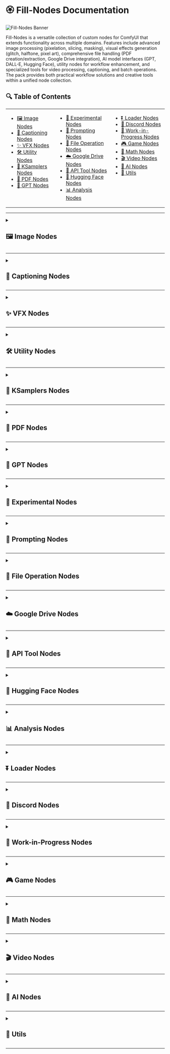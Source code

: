 # 🏵️ Fill-Nodes Documentation

![Fill-Nodes Banner](../images/banner.png)

Fill-Nodes is a versatile collection of custom nodes for ComfyUI that extends functionality across multiple domains. Features include advanced image processing (pixelation, slicing, masking), visual effects generation (glitch, halftone, pixel art), comprehensive file handling (PDF creation/extraction, Google Drive integration), AI model interfaces (GPT, DALL-E, Hugging Face), utility nodes for workflow enhancement, and specialized tools for video processing, captioning, and batch operations. The pack provides both practical workflow solutions and creative tools within a unified node collection.

## 🔍 Table of Contents

<table>
  <tr>
    <td valign="top">
      <ul>
        <li><a href="#image-nodes">🖼️ Image Nodes</a></li>
        <li><a href="#captioning-nodes">📝 Captioning Nodes</a></li>
        <li><a href="#vfx-nodes">✨ VFX Nodes</a></li>
        <li><a href="#utility-nodes">🛠️ Utility Nodes</a></li>
        <li><a href="#ksamplers-nodes">🎲 KSamplers Nodes</a></li>
        <li><a href="#pdf-nodes">📄 PDF Nodes</a></li>
        <li><a href="#gpt-nodes">🤖 GPT Nodes</a></li>
      </ul>
    </td>
    <td valign="top">
      <ul>
        <li><a href="#experimental-nodes">🧪 Experimental Nodes</a></li>
        <li><a href="#prompting-nodes">💬 Prompting Nodes</a></li>
        <li><a href="#file-operation-nodes">📂 File Operation Nodes</a></li>
        <li><a href="#google-drive-nodes">☁️ Google Drive Nodes</a></li>
        <li><a href="#api-tool-nodes">🔌 API Tool Nodes</a></li>
        <li><a href="#hugging-face-nodes">🤗 Hugging Face Nodes</a></li>
        <li><a href="#analysis-nodes">📊 Analysis Nodes</a></li>
      </ul>
    </td>
    <td valign="top">
      <ul>
        <li><a href="#loader-nodes">⏬ Loader Nodes</a></li>
        <li><a href="#discord-nodes">💬 Discord Nodes</a></li>
        <li><a href="#work-in-progress-nodes">🚧 Work-in-Progress Nodes</a></li>
        <li><a href="#game-nodes">🎮 Game Nodes</a></li>
        <li><a href="#math-nodes">🧮 Math Nodes</a></li>
        <li><a href="#video-nodes">🎬 Video Nodes</a></li>
        <li><a href="#ai-nodes">🧠 AI Nodes</a></li>
        <li><a href="#utils">🔧 Utils</a></li>
      </ul>
    </td>
  </tr>
</table>

---

<details>
<summary><h2 id="image-nodes">🖼️ Image Nodes</h2></summary>

> *Nodes for manipulating, analyzing, and working with images.*

| Node | Description |
|------|-------------|
| `FL_AnimeLineExtractor` | Extracts line art from anime-style images using adaptive thresholding and morphological operations. Allows fine control over line thickness, detail level, and noise reduction with options to invert output for white backgrounds. |
| `FL_ApplyMask` | Applies a mask to an image by setting it as the alpha channel. Automatically handles different batch sizes and spatial dimensions by interpolating the mask if needed. |
| `FL_Image_Dimension_Display` | Analyzes input images and displays their width and height dimensions as a string output. Supports both batched and single image tensor inputs with automatic format detection. |
| `FL_Image_Pixelator` | Applies pixelation effects to images with adjustable scale factor, kernel size, and optional temporal modulation for animated effects. Processes both single images and batches with edge enhancement using morphological gradient operations. |
| `FL_Image_Randomizer` | Randomly selects an image or video from a specified directory based on a seed value with optional subdirectory search. For videos, extracts all frames and returns them as a batched tensor, while for images converts the selection to a normalized tensor format. |
| `FL_ImageAdjuster` | Provides comprehensive image adjustment controls for hue, saturation, brightness, contrast, and sharpness with real-time preview capability. Converts images between tensor and PIL formats to apply precise adjustments while maintaining proper color spaces. |
| `FL_ImageBatchListConverter` | Converts between batched image tensors and image lists with proper handling of mismatched shapes. Provides both a batch-to-list and list-to-batch node with automatic scaling to match dimensions when combining images of different sizes. |
| `FL_ImageBatchToGrid` | Arranges batched image tensors into a single grid layout with configurable number of images per row. Creates a visually organized grid by calculating rows and columns automatically based on batch size, placing images in row-major order. |
| `FL_ImageNotes` | Adds a text bar with custom notes to images, supporting batch processing. Allows configuration of bar height and text size with automatic text centering on the bar, maintaining the original image proportions below the added text. |
| `FL_ImageSlicer` | Slices input images into a configurable grid of smaller image pieces with equal dimensions. Divides each input image based on specified X and Y subdivision counts, returning all slices as a batched tensor for further processing. |
| `FL_LoadImage` | Interactive node with a file browser interface for selecting and loading images directly within ComfyUI. Includes REST API endpoints for directory navigation, file listing, and thumbnail generation with proper file validation and error handling. |
| `FL_SaveAndDisplayImage` | Extends ComfyUI's SaveImage node to both save images to disk and return them as tensors for further processing. Maintains compatibility with standard output settings while enabling images to be used in subsequent workflow operations. |

### 📷 Screenshots & Examples

![Image Nodes Example](../images/image_nodes_example.png)

</details>

---

<details>
<summary><h2 id="captioning-nodes">📝 Captioning Nodes</h2></summary>

> *Nodes for generating, saving, and manipulating image and video captions.*

| Node | Description |
|------|-------------|
| `FL_Caption_Saver_V2` | Saves images with associated text captions, supporting both single and multiple image inputs from directories or tensors. Features include customizable output folder, optional downsizing, and the ability to preserve original filenames or generate new ones with overwrite protection. |
| `FL_CaptionToCSV` | Scans a directory for image files and their corresponding text captions, then compiles them into a CSV file with image filename and caption columns. Automatically handles missing caption files and sorts entries for consistency. |
| `FL_Image_Caption_Saver` | Saves images in PNG format with associated text captions in separate TXT files within a specified folder. Features text sanitization to remove problematic characters and optional file overwrite protection to prevent accidental data loss. |
| `FL_ImageCaptionLayout` | Creates visual layouts combining images with their corresponding text captions from a directory. Supports customizable grid arrangements with configurable image size, caption height, font size, and padding, automatically wrapping text to fit within the allocated caption area. |
| `FL_ImageCaptionLayoutPDF` | Creates PDF documents displaying a grid of images with their corresponding captions, with options for horizontal or vertical orientation. Provides both the PDF output and a preview image tensor with configurable display size, caption height, font size, and padding. |
| `FL_MirrorAndAppendCaptions` | Processes a directory of images to create horizontally mirrored copies and updates caption files with additional text. Supports both appending and prepending frame identifiers to captions with proper file extension handling and consistent frame numbering across the collection. |
| `FL_OllamaCaptioner` | Integrates with Ollama local LLM API to generate descriptive captions for images. Encodes images as base64 for API submission, saves both images and generated captions to disk with configurable overwrite protection and customizable model selection. |
| `FL_Video_Caption_Saver` | Converts image sequences to video with configurable format, quality, and frame rate while simultaneously saving an associated caption in a text file. Handles proper sanitization of both filenames and caption text with options for overwriting protection to prevent accidental data loss. |

### 📷 Screenshots & Examples

![Captioning Nodes Example](../images/captioning_nodes_example.png)

</details>

---

<details>
<summary><h2 id="vfx-nodes">✨ VFX Nodes</h2></summary>

> *Nodes for applying visual effects to images.*

| Node | Description |
|------|-------------|
| `FL_Ascii` | Converts images to ASCII art using customizable characters, fonts and spacing. Supports using characters in sequence or mapping them by pixel intensity, with options to use system or local fonts. |
| `FL_Dither` | Applies various dithering algorithms (Floyd-Steinberg, Random, Ordered, Bayer) to images with adjustable color quantization. Supports batch processing and preserves original image dimensions while reducing the color palette to create retro-style visual effects. |
| `FL_Glitch` | Creates digital glitch effects on images using the glitch_this library with adjustable intensity and optional color offset. Implements a double-pass glitch effect with rotation between passes to create more complex distortions, and supports deterministic output through seed control. |
| `FL_HalfTone` | Applies halftone patterns to images by converting them to grayscale and replacing continuous tones with patterns of dots. Features adjustable dot size and spacing parameters to control the final appearance, creating a classic print-like effect with variable density based on the original image brightness. |
| `FL_HexagonalPattern` | Creates a mosaic of hexagon-shaped image segments with customizable sizing, spacing, rotation, and shadow effects. Transforms input images into an artistic hexagonal grid pattern with adjustable parameters for visual styling. |
| `FL_InfiniteZoom` | Creates mesmerizing infinite zoom effects using OpenGL shaders with customizable scale, mirror effects, and animation speed. Processes both individual images and batches with progressive time shifts to create seamless zoom animations when combined into video. |
| `FL_PaperDrawn` | Applies a realistic hand-drawn paper effect using OpenGL shaders with adjustable parameters for line quality, sampling, and vignetting. Processes images through a custom gradient-based algorithm that simulates pen strokes with configurable density and temporal modulation for animations. |
| `FL_PixelArt` | Transforms images into pixel art with adjustable pixel size, color depth, and optional color palette extraction. Supports masking for selective application and aspect ratio preservation, using color quantization and nearest-neighbor scaling to create authentic pixel art aesthetics. |
| `FL_PixelSort` | Applies pixel sorting effects based on saturation values with adjustable threshold, smoothing, and rotation parameters. Creates glitch art aesthetics by identifying intervals in the image and sorting pixels within those intervals according to their color properties. |
| `FL_RetroEffect` | Applies retro visual effects to images including color channel offset, scanlines, vignetting, and noise with adjustable strength parameters. Creates nostalgic aesthetics reminiscent of old CRT displays and vintage photography through multiple image processing techniques. |
| `FL_Ripple` | Creates dynamic ripple and wave effects emanating from a configurable center point with adjustable amplitude, frequency, and phase settings. Supports temporal modulation for animated sequences and provides precise control over the distortion pattern and intensity. |
| `FL_Shader` | Applies customizable OpenGL fragment shaders to images with full Shadertoy compatibility, supporting time-based animation and up to four input image channels. Renders shaders with precise control over dimensions, frame count, and FPS for creating complex procedural effects or animations. |

### 📷 Screenshots & Examples

![VFX Nodes Example](../images/vfx_nodes_example.png)

</details>

---

<details>
<summary><h2 id="utility-nodes">🛠️ Utility Nodes</h2></summary>

> *General utility nodes for various tasks.*

| Node | Description |
|------|-------------|
| `FL_Code_Node` | Executes custom Python code either from direct input or from an external file with four generic output slots. Provides a pre-configured execution environment with 'inputs' and 'outputs' dictionaries, allowing complex custom logic to be integrated directly into ComfyUI workflows. |
| `FL_DirectoryCrawl` | Recursively searches directories for image or text files and loads them as a batch. Supports configurable file type filtering, automatic image resizing to match dimensions within batches, and limits to prevent overloading memory with large directories. |
| `FL_ImageCollage` | Creates collages by tiling a smaller image across a base image, with the tiles colored based on the average color of the corresponding region. Supports customizable tile size and spacing with automatic handling of mismatched batch sizes and aspect ratio preservation. |
| `FL_InpaintCrop` | Crops images for inpainting based on mask regions with advanced context expansion options and automatic padding controls. Provides both free-size and forced-size modes with optional rescaling, hole filling, and mask inversion for precise control over the inpainting area. |
| `FL_Padding` | Adds customizable padding to images with independently configurable top, bottom, left, and right border widths. Supports RGB color selection for padding areas and optional alpha channel preservation with proper tensor handling. |
| `FL_PasteOnCanvas` | Pastes images onto a canvas with alpha masking, supporting custom canvas dimensions, background color, padding, and multiple resize algorithms. Automatically handles batch processing with proper alpha blending and optional use of background images. |
| `FL_PathTypeChecker` | Analyzes input paths and identifies their type (absolute, relative, drive-specific, UNC, or URL-like). Provides path validation and classification to help identify potential issues with file system references. |
| `FL_RandomRange` | Generates both integer and floating-point random numbers within a specified range with optional seed control. Ensures reproducible output when a seed is provided, while offering random generation mode when seed is set to zero. |
| `FL_SaveImages` | Saves batch-processed images to disk with support for complex folder structures defined through JSON configuration. Features sequential file naming with configurable templates, optional metadata storage, and collision avoidance through automatic index incrementation. |
| `FL_SaveWebpImages` | Extends ComfyUI's SaveImage node to output WebP format images with adjustable quality settings. Returns both the saved images as tensors and a message indicating the number of successfully saved files, combining display functionality with format-specific optimization. |
| `FL_SD_Slices` | Divides input images into configurable grid patterns with specified number of slices on both X and Y axes, supporting a multiplier parameter for flexible slice sizing. Returns the original image along with slice dimensions and multiplier values for efficient processing in downstream Stable Diffusion operations. |
| `FL_SeparateMaskComponents` | Analyzes masks and separates them into individual component masks based on connected components analysis. Outputs both the separated mask tensors and mappings to their original batch indices, enabling advanced mask manipulation for selective processing. |
| `FL_SystemCheck` | Performs comprehensive system diagnostics gathering detailed information about Python version, operating system, hardware specifications, and installed libraries. Exposes a web API endpoint for retrieving system information in JSON format to aid with troubleshooting and compatibility verification. |

### 📷 Screenshots & Examples

![Utility Nodes Example](../images/utility_nodes_example.png)

</details>

---

<details>
<summary><h2 id="ksamplers-nodes">🎲 KSamplers Nodes</h2></summary>

> *Nodes for sampling in the generation process.*

| Node | Description |
|------|-------------|
| `FL_KsamplerBasic` | Provides a streamlined implementation of ComfyUI's KSampler with support for both latent and direct image inputs. Handles all essential sampling parameters with proper error handling and integration with VAE encoding/decoding functions. |
| `FL_KsamplerFractals` | Implements a recursive fractal sampling algorithm that progressively upscales and refines latent images with diminishing denoise strength at each recursion level. Creates complex recursive structure by dividing images into slices and applying controlled randomness with a blend factor between iterations. |
| `FL_KsamplerPlus` | Advanced KSampler that processes images by dividing them into overlapping slices and seamlessly blending the results. Supports configurable grid dimensions, overlap percentages, optional sliced conditioning for each region, and batch processing with progressive memory management. |
| `FL_KsamplerSettings` | Provides a comprehensive preset system for aspect ratios and dimensions optimized for different model types (SD, SV3D, SD2, XL). Outputs coordinated settings for two-pass workflows with separate steps, CFG values, and denoise settings along with properly configured sampler and scheduler selections. |
| `FL_KSamplerXYZPlot` | Creates comprehensive grid comparisons by varying up to three KSampler parameters simultaneously. Generates labeled visual matrices showing the impact of changing steps, CFG, denoise values, samplers or schedulers, with professional-looking axes, labels and optional Z-dimension stacking in vertical or horizontal arrangements. |
| `FL_SamplerStrings` | Generates comma-separated strings of sampler names based on boolean selections, providing a streamlined interface for sampler combination and configuration. Creates standardized sampler strings compatible with ComfyUI's KSampler nodes for consistent workflow integration. |
| `FL_SchedulerStrings` | Generates comma-separated strings of scheduler names based on boolean selections, providing a streamlined interface for scheduler configuration. Creates standardized scheduler strings compatible with ComfyUI's KSampler nodes for consistent workflow integration. |

### 📷 Screenshots & Examples

![KSamplers Nodes Example](../images/ksamplers_nodes_example.png)

</details>

---

<details>
<summary><h2 id="pdf-nodes">📄 PDF Nodes</h2></summary>

> *Nodes for working with PDF files.*

| Node | Description |
|------|-------------|
| `FL_BulkPDFLoader` | Loads all PDF files from a specified directory with error handling and reporting. Returns metadata including file path, filename, page count, and binary content for each successfully loaded PDF. |
| `FL_ImagesToPDF` | Converts batched image tensors into a PDF document with one image per page. Supports configurable DPI and standard page sizes (A4, Letter, Legal) with automatic image resizing and centering to fit the selected page format. |
| `FL_PDFImageExtractor` | Extracts embedded images from PDF files with support for various image encoding formats including JPEG, PNG, and other compression methods. Provides filtering by minimum width/height dimensions and returns extracted images as tensors ready for processing. |
| `FL_PDFLoader` | Loads PDF files from disk and returns structured data including the file path, page count, and binary content. Performs format validation to ensure the input file is a valid PDF before loading. |
| `FL_PDFMerger` | Combines two PDF files into a single document by appending the pages of the second PDF after the first. Returns the merged PDF content in memory with updated page count information for further processing or saving. |
| `FL_PDFSaver` | Saves PDF data to disk with configurable output directory and filename options. Ensures proper file extension handling and directory creation if needed, returning the full path to the saved PDF file. |
| `FL_PDFTextExtractor` | Extracts all text content from PDF documents, combining text from multiple pages with proper spacing. Returns the complete extracted text as a single string with page separators for structured extraction. |
| `FL_PDFToImage` | Converts PDF pages to images with configurable DPI settings for quality control. Uses PyMuPDF to render high-quality representations of each page, returning all pages as a batched tensor ready for image processing workflows. |

### 📷 Screenshots & Examples

![PDF Nodes Example](../images/pdf_nodes_example.png)

</details>

---

<details>
<summary><h2 id="gpt-nodes">🤖 GPT Nodes</h2></summary>

> *Nodes for integrating with GPT and other AI models.*

| Node | Description |
|------|-------------|
| `FL_Dalle3` | Integrates OpenAI's DALL-E 3 image generation API into ComfyUI with support for different resolutions, quality settings, and style options. Includes batch processing, automatic image saving, retry functionality, and returns both generated images and the revised prompts used by the DALL-E 3 model. |
| `FL_GPT_Vision` | Integrates with OpenAI's GPT Vision models (GPT-4o, GPT-4o-mini, GPT-4-vision-preview) to analyze and caption images. Features batch processing with configurable system prompts, detail levels, and temperature settings, while saving both images and associated captions to disk with optional overwrite protection. |
| `FL_SimpleGPTVision` | Integrates OpenAI's GPT Vision models (GPT-4o-mini, GPT-4o, GPT-4-vision-preview) to analyze images and generate text descriptions. Features customizable system prompts, user requests, and generation parameters while using environment variables for secure API key handling. |
| `FL_GeminiVideoCaptioner` | Captions videos using Google's Gemini AI models with support for both file input and image sequence batches. Automatically converts videos to WebM format with size optimization to meet API limitations, and provides configurable parameters for controlling model behavior and output length. |

### 📷 Screenshots & Examples

![GPT Nodes Example](../images/gpt_nodes_example.png)

</details>

---

<details>
<summary><h2 id="experimental-nodes">🧪 Experimental Nodes</h2></summary>

> *Experimental nodes with various functionalities.*

| Node | Description |
|------|-------------|
| `FL_BatchAligned` | Implements style alignment across batches by sharing attention layers and normalization. Supports customizable sharing of query, key, and value vectors with AdaIN normalization and scale adjustments. |
| `FL_ColorPicker` | Simple interface for selecting and outputting color values in hexadecimal format. Takes a hex color string input (e.g., #FF0000) and passes it through to other nodes, enabling color selection within workflows. |
| `FL_GradGen` | Generates customizable color gradients with support for RGB and HSV color modes and various interpolation methods (Linear, Ease In, Ease Out, Ease In-Out). Allows creating complex multi-color gradients by defining color stops with positions, and outputs tensor images at specified dimensions. |
| `FL_NFTGenerator` | Selects images from a directory based on rarity percentages encoded in filenames following a specific format. Uses seed-based randomization to determine selection probability, automatically finds corresponding mask files, and outputs both the selected image and its mask as tensors. |

### 📷 Screenshots & Examples

![Experimental Nodes Example](../images/experimental_nodes_example.png)

</details>

---

<details>
<summary><h2 id="prompting-nodes">💬 Prompting Nodes</h2></summary>

> *Nodes for generating and manipulating prompts.*

| Node | Description |
|------|-------------|
| `FL_MadLibGenerator` | Creates randomized text by replacing delimiters in a template with words from five configurable word lists. Uses consistent seeding per list to ensure reproducible results, with support for custom delimiters and separate RNG states for each word list. |
| `FL_PromptSelector` | Selects a single prompt from a multi-line text input based on a specified index, with options to prepend and append additional text. Provides error handling for index out-of-range conditions and automatic text formatting with proper spacing. |

### 📷 Screenshots & Examples

![Prompting Nodes Example](../images/prompting_nodes_example.png)

</details>

---

<details>
<summary><h2 id="file-operation-nodes">📂 File Operation Nodes</h2></summary>

> *Nodes for file operations.*

| Node | Description |
|------|-------------|
| `FL_ZipDirectory` | Compresses entire directory structures into zip archives with relative path preservation and efficient compression settings. Processes files using a temporary storage area and returns the resulting zip data for further handling in workflows. |
| `FL_ZipSave` | Compresses files from a specified input directory into a zip archive and saves it to a target location with customizable filename. Creates the output directory if it doesn't exist and ensures proper ZIP extension, returning the full path to the created archive. |

### 📷 Screenshots & Examples

![File Operation Nodes Example](../images/file_operation_nodes_example.png)

</details>

---

<details>
<summary><h2 id="google-drive-nodes">☁️ Google Drive Nodes</h2></summary>

> *Nodes for integrating with Google Drive.*

| Node | Description |
|------|-------------|
| `FL_GoogleDriveDownloader` | Downloads files from Google Drive using share links with automatic file ID extraction. Handles ZIP files by automatically extracting them to the specified output directory, with error handling and reporting for each step of the download process. |
| `FL_GoogleDriveImageDownloader` | Downloads image files specifically from Google Drive and automatically converts them to ComfyUI-compatible tensor format. Supports various image formats with automatic RGB conversion and proper tensor dimensioning, returning ready-to-use images for immediate integration into workflows. |

### 📷 Screenshots & Examples

![Google Drive Nodes Example](../images/google_drive_nodes_example.png)

</details>

---

<details>
<summary><h2 id="api-tool-nodes">🔌 API Tool Nodes</h2></summary>

> *Nodes for API interactions.*

| Node | Description |
|------|-------------|
| `FL_API_Base64_ImageLoader` | Loads Base64-encoded images with support for automatic data URL prefix removal and image resizing. Preserves metadata like job_id, user_id, and category for API integration workflows. |
| `FL_API_ImageSaver` | Saves images to a categorized directory structure based on user_id and category parameters. Supports different image formats (PNG, JPEG, WebP) with configurable quality settings for web API integration. |

### 📷 Screenshots & Examples

![API Tool Nodes Example](../images/api_tool_nodes_example.png)

</details>

---

<details>
<summary><h2 id="hugging-face-nodes">🤗 Hugging Face Nodes</h2></summary>

> *Nodes for integrating with Hugging Face.*

| Node | Description |
|------|-------------|
| `FL_HF_Character` | Uploads character-related content to Hugging Face repositories with structured organization by studio, project, and character name. Supports multiple file types including LoRA models, datasets, image layouts, PDFs, and CSV files with comprehensive progress tracking. |
| `FL_HF_UploaderAbsolute` | Uploads files to Hugging Face repositories using absolute paths and reads API keys from environment variables. Supports various content types including LoRA models, datasets, images, PDFs, and CSV files with a simplified directory structure. |
| `FL_HFHubModelUploader` | Uploads models and associated files to Hugging Face Hub with support for creating new repositories or using existing ones. Features comprehensive upload capabilities for model files, images, ZIP archives, and README documentation with progress tracking and retry mechanisms. |

### 📷 Screenshots & Examples

![Hugging Face Nodes Example](../images/hugging_face_nodes_example.png)

</details>

---

<details>
<summary><h2 id="analysis-nodes">📊 Analysis Nodes</h2></summary>

> *Nodes for analyzing images and other data.*

| Node | Description |
|------|-------------|
| `FL_ClipScanner` | Analyzes text prompts using different CLIP models (supporting SDXL, SD 1.5, and FLUX configurations) to show how they are tokenized. Provides detailed output showing the exact tokens processed, their count, and the specific model configuration used. |

### 📷 Screenshots & Examples

![Analysis Nodes Example](../images/analysis_nodes_example.png)

</details>

---

<details>
<summary><h2 id="loader-nodes">⏬ Loader Nodes</h2></summary>

> *Nodes for loading various resources.*

| Node | Description |
|------|-------------|
| `FL_NodeLoader` | Simple pass-through node that accepts and returns a TRIGGER input, designed to ensure custom nodes are loaded when a workflow is executed. Acts as a lightweight utility for controlling workflow execution order. |
| `FL_UpscaleModel` | Processes images through upscaling models with support for batch processing, precision control, and optional downscaling for fine-tuned results. Features progress tracking for large batches and automatic handling of device-specific optimizations for both CPU and GPU processing. |

### 📷 Screenshots & Examples

![Loader Nodes Example](../images/loader_nodes_example.png)

</details>

---

<details>
<summary><h2 id="discord-nodes">💬 Discord Nodes</h2></summary>

> *Nodes for Discord integration.*

| Node | Description |
|------|-------------|
| `FL_DiscordWebhook` | Sends images or videos to Discord servers via webhooks with customizable usernames and messages. Automatically handles single images and image sequences, converting the latter to MP4 videos with adjustable frame rates before uploading to Discord. |

### 📷 Screenshots & Examples

![Discord Nodes Example](../images/discord_nodes_example.png)

</details>

---

<details>
<summary><h2 id="work-in-progress-nodes">🚧 Work-in-Progress Nodes</h2></summary>

> *Nodes that are still in development.*

| Node | Description |
|------|-------------|
| `FL_HunyuanDelight` | Integrates Tencent's Hunyuan3D-2 model for image-to-image transformations with automatic model downloading and loading. Supports batch processing with adjustable parameters for image guidance, steps, and multiple processing loops for iterative refinement. |
| `FL_TimeLine` | Processes timeline data for creating animated sequences with support for different interpolation modes, resolution settings, and frame rate controls. Includes an API endpoint for handling timeline data within the ComfyUI server architecture, enabling advanced animation workflows. |

### 📷 Screenshots & Examples

![WIP Nodes Example](../images/wip_nodes_example.png)

</details>

---

<details>
<summary><h2 id="game-nodes">🎮 Game Nodes</h2></summary>

> *Nodes implementing games.*

| Node | Description |
|------|-------------|
| `FL_BulletHellGame` | Implements a playable bullet hell-style shooter game within the ComfyUI interface where players control a ship with mouse movements and combat enemy ships that fire various bullet patterns. Features include multiple enemy ships with different attack patterns, player-guided bullets that track enemies, level progression, and score tracking. |
| `FL_TetrisGame` | Implements a fully playable Tetris game within ComfyUI's interface using standard keyboard controls (arrow keys) for movement, rotation, and acceleration. Features include complete tetromino collision detection, line clearing mechanics, game over detection, and a responsive canvas that adjusts to the node's dimensions. |

### 📷 Screenshots & Examples

![Game Nodes Example](../images/game_nodes_example.png)

</details>

---

<details>
<summary><h2 id="math-nodes">🧮 Math Nodes</h2></summary>

> *Nodes for mathematical operations.*

| Node | Description |
|------|-------------|
| `FL_Math` | Evaluates mathematical expressions using three input variables (A, B, C) with support for basic operations, powers, and negative values. Provides both integer and floating-point outputs with proper error handling for invalid expressions. |

### 📷 Screenshots & Examples

![Math Nodes Example](../images/math_nodes_example.png)

</details>

---

<details>
<summary><h2 id="video-nodes">🎬 Video Nodes</h2></summary>

> *Nodes for video processing.*

| Node | Description |
|------|-------------|
| `FL_ProResVideo` | Creates professional-quality ProRes videos from image sequences with configurable FPS and output settings. Uses a two-step process with temporary MP4 creation followed by FFmpeg conversion to ProRes 4444 format with high-quality settings optimized for post-production workflows. |
| `FL_SceneCut` | Analyzes a batch of images representing video frames to detect scene cuts using optimized intensity thresholding and histogram comparison. Saves each detected scene as an individual MP4 file in the specified output folder and returns the paths to these files. |
| `FL_VideoCropNStitch` | Processes video frames by dynamically cropping around mask regions with temporal smoothing to maintain stable motion. Includes companion recomposition functionality to place the processed crops back into the original frames while preserving aspect ratios and dimensions. |

### 📷 Screenshots & Examples

![Video Nodes Example](../images/video_nodes_example.png)

</details>

---

<details>
<summary><h2 id="ai-nodes">🧠 AI Nodes</h2></summary>

> *Nodes that integrate with various AI models.*

| Node | Description |
|------|-------------|
| `FL_HunyuanDelight` | Integration with Hunyuan AI models |

### 📷 Screenshots & Examples

![AI Nodes Example](../images/ai_nodes_example.png)

</details>

---

<details>
<summary><h2 id="utils">🔧 Utils</h2></summary>

> *Utility nodes for the system.*

| Node | Description |
|------|-------------|
| `FL_NodePackLoader` | Enhanced trigger node that forces processing on every execution regardless of input changes. Uses NaN for change detection to ensure the node always executes when triggered, providing a reliable mechanism for loading node packs. |

### 📷 Screenshots & Examples

![Utils Example](../images/utils_example.png)

</details>

---